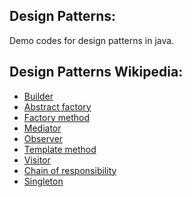 Design Patterns:
---
Demo codes for design patterns in java.

Design Patterns Wikipedia:
---
  - [Builder](http://en.wikipedia.org/wiki/Builder_pattern)
  - [Abstract factory](http://en.wikipedia.org/wiki/Abstract_factory_pattern)
  - [Factory method](http://en.wikipedia.org/wiki/Factory_method_pattern)
  - [Mediator](http://en.wikipedia.org/wiki/Mediator_pattern)
  - [Observer](http://en.wikipedia.org/wiki/Observer_pattern)
  - [Template method](http://en.wikipedia.org/wiki/Template_method_pattern)
  - [Visitor](http://en.wikipedia.org/wiki/Visitor_pattern)
  - [Chain of responsibility](http://en.wikipedia.org/wiki/Chain-of-responsibility_pattern)
  - [Singleton](http://en.wikipedia.org/wiki/Singleton_pattern)
